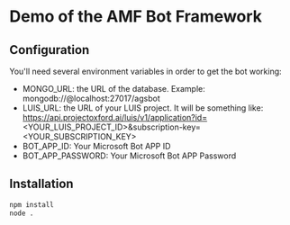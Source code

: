 # Demo of the AMF Bot Framework

## Configuration

You'll need several environment variables in order to get the bot working:
- MONGO_URL: the URL of the database. Example: mongodb://@localhost:27017/agsbot
- LUIS_URL: the URL of your LUIS project. It will be something like: https://api.projectoxford.ai/luis/v1/application?id=<YOUR_LUIS_PROJECT_ID>&subscription-key=<YOUR_SUBSCRIPTION_KEY>
- BOT_APP_ID: Your Microsoft Bot APP ID
- BOT_APP_PASSWORD: Your Microsoft Bot APP Password

## Installation
```sh
npm install
node .
```

